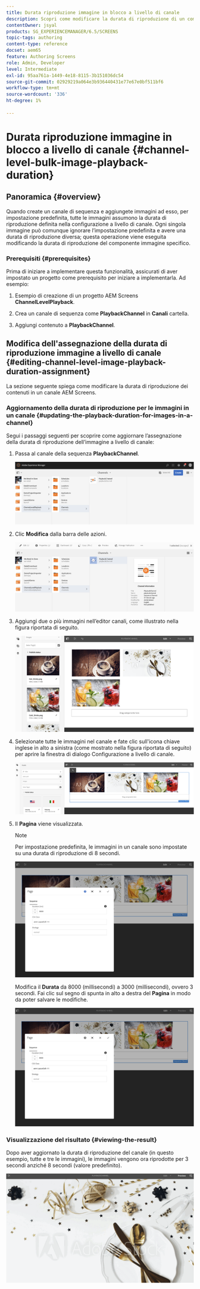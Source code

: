 ```yaml
---
title: Durata riproduzione immagine in blocco a livello di canale
description: Scopri come modificare la durata di riproduzione di un componente immagine specifico in AEM Screens.
contentOwner: jsyal
products: SG_EXPERIENCEMANAGER/6.5/SCREENS
topic-tags: authoring
content-type: reference
docset: aem65
feature: Authoring Screens
role: Admin, Developer
level: Intermediate
exl-id: 95aa761a-1449-4e18-8115-3b151036dc54
source-git-commit: 02929219a064e3b936440431e77e67e0bf511bf6
workflow-type: tm+mt
source-wordcount: '336'
ht-degree: 1%

---
```


# Durata riproduzione immagine in blocco a livello di canale {#channel-level-bulk-image-playback-duration}

## Panoramica {#overview}

Quando create un canale di sequenza e aggiungete immagini ad esso, per impostazione predefinita, tutte le immagini assumono la durata di riproduzione definita nella configurazione a livello di canale. Ogni singola immagine può comunque ignorare l’impostazione predefinita e avere una durata di riproduzione diversa; questa operazione viene eseguita modificando la durata di riproduzione del componente immagine specifico.

### Prerequisiti {#prerequisites}

Prima di iniziare a implementare questa funzionalità, assicurati di aver impostato un progetto come prerequisito per iniziare a implementarla. Ad esempio:

1. Esempio di creazione di un progetto AEM Screens **ChannelLevelPlayback**.

1. Crea un canale di sequenza come **PlaybackChannel** in **Canali** cartella.

1. Aggiungi contenuto a **PlaybackChannel**.

## Modifica dell&#39;assegnazione della durata di riproduzione immagine a livello di canale {#editing-channel-level-image-playback-duration-assignment}

La sezione seguente spiega come modificare la durata di riproduzione dei contenuti in un canale AEM Screens.

### Aggiornamento della durata di riproduzione per le immagini in un canale {#updating-the-playback-duration-for-images-in-a-channel}

Segui i passaggi seguenti per scoprire come aggiornare l’assegnazione della durata di riproduzione dell’immagine a livello di canale:

1. Passa al canale della sequenza **PlaybackChannel**.

   ![screen_shot_2019-06-24at62818pm](assets/screen_shot_2019-06-24at62818pm.png)

1. Clic **Modifica** dalla barra delle azioni.

   ![screen_shot_2019-06-24at70141pm](assets/screen_shot_2019-06-24at70141pm.png)

1. Aggiungi due o più immagini nell’editor canali, come illustrato nella figura riportata di seguito.

   ![screen_shot_2019-06-24at90534pm](assets/screen_shot_2019-06-24at90534pm.png)

1. Selezionate tutte le immagini nel canale e fate clic sull&#39;icona chiave inglese in alto a sinistra (come mostrato nella figura riportata di seguito) per aprire la finestra di dialogo Configurazione a livello di canale.

   ![screen_shot_2019-06-25at95945am](assets/screen_shot_2019-06-25at95945am.png)

1. Il **Pagina** viene visualizzata.

   >[!NOTE]
   >Per impostazione predefinita, le immagini in un canale sono impostate su una durata di riproduzione di 8 secondi.

   ![screen_shot_2019-06-25at100343am](assets/screen_shot_2019-06-25at100343am.png)

   Modifica il **Durata** da 8000 (millisecondi) a 3000 (millisecondi), ovvero 3 secondi. Fai clic sul segno di spunta in alto a destra del **Pagina** in modo da poter salvare le modifiche.

   ![screen_shot_2019-06-25at101527am](assets/screen_shot_2019-06-25at101527am.png)

### Visualizzazione del risultato {#viewing-the-result}

Dopo aver aggiornato la durata di riproduzione del canale (in questo esempio, tutte e tre le immagini), le immagini vengono ora riprodotte per 3 secondi anziché 8 secondi (valore predefinito).

![channel_preview](assets/channel_preview.gif)
